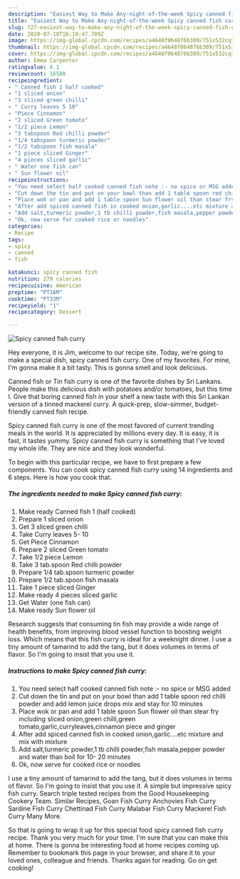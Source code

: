 ```yaml
---
description: "Easiest Way to Make Any-night-of-the-week Spicy canned fish curry"
title: "Easiest Way to Make Any-night-of-the-week Spicy canned fish curry"
slug: 727-easiest-way-to-make-any-night-of-the-week-spicy-canned-fish-curry
date: 2020-07-18T16:19:47.709Z
image: https://img-global.cpcdn.com/recipes/a4648f064876b309/751x532cq70/spicy-canned-fish-curry-recipe-main-photo.jpg
thumbnail: https://img-global.cpcdn.com/recipes/a4648f064876b309/751x532cq70/spicy-canned-fish-curry-recipe-main-photo.jpg
cover: https://img-global.cpcdn.com/recipes/a4648f064876b309/751x532cq70/spicy-canned-fish-curry-recipe-main-photo.jpg
author: Emma Carpenter
ratingvalue: 4.1
reviewcount: 16580
recipeingredient:
- " Canned fish 1 half cooked"
- "1 sliced onion"
- "3 sliced green chilli"
- " Curry leaves 5 10"
- "Piece Cinnamon"
- "2 sliced Green tomato"
- "1/2 piece Lemon"
- "3 tabspoon Red chilli powder"
- "1/4 tabspoon turmeric powder"
- "1/2 tabspoon fish masala"
- "1 piece sliced Ginger"
- "4 pieces sliced garlic"
- " Water one fish can"
- " Sun flower oil"
recipeinstructions:
- "You need select half cooked canned fish note :- no spice or MSG added"
- "Cut down the tin and put on your bowl than add 1 table spoon red chilli powder and add lemon juice drops mix and stay for 10 minutes"
- "Place wok or pan and add 1 table spoon Sun flower oil than stear fry including sliced onion,green chilli,green tomato,garlic,curryleaves,cinnamon piece and ginger"
- "After add spiced canned fish in cooked onion,garlic....etc mixture and mix with mixture"
- "Add salt,turmeric powder,1 tb chilli powder,fish masala,pepper powder and water than boil for 10- 20 minutes"
- "Ok, now serve for cooked rice or noodles"
categories:
- Recipe
tags:
- spicy
- canned
- fish

katakunci: spicy canned fish 
nutrition: 279 calories
recipecuisine: American
preptime: "PT16M"
cooktime: "PT33M"
recipeyield: "1"
recipecategory: Dessert

---
```



![Spicy canned fish curry](https://img-global.cpcdn.com/recipes/a4648f064876b309/751x532cq70/spicy-canned-fish-curry-recipe-main-photo.jpg)

Hey everyone, it is Jim, welcome to our recipe site. Today, we're going to make a special dish, spicy canned fish curry. One of my favorites. For mine, I'm gonna make it a bit tasty. This is gonna smell and look delicious.

Canned fish or Tin fish curry is one of the favorite dishes by Sri Lankans. People make this delicious dish with potatoes and/or tomatoes, but this time I. Give that boring canned fish in your shelf a new taste with this Sri Lankan version of a tinned mackerel curry. A quick-prep, slow-simmer, budget-friendly canned fish recipe.

Spicy canned fish curry is one of the most favored of current trending meals in the world. It is appreciated by millions every day. It is easy, it is fast, it tastes yummy. Spicy canned fish curry is something that I've loved my whole life. They are nice and they look wonderful.


To begin with this particular recipe, we have to first prepare a few components. You can cook spicy canned fish curry using 14 ingredients and 6 steps. Here is how you cook that.

<!--inarticleads1-->

##### The ingredients needed to make Spicy canned fish curry:

1. Make ready  Canned fish 1 (half cooked)
1. Prepare 1 sliced onion
1. Get 3 sliced green chilli
1. Take  Curry leaves 5- 10
1. Get Piece Cinnamon
1. Prepare 2 sliced Green tomato
1. Take 1/2 piece Lemon
1. Take 3 tab.spoon Red chilli powder
1. Prepare 1/4 tab.spoon turmeric powder
1. Prepare 1/2 tab.spoon fish masala
1. Take 1 piece sliced Ginger
1. Make ready 4 pieces sliced garlic
1. Get  Water (one fish can)
1. Make ready  Sun flower oil


Research suggests that consuming tin fish may provide a wide range of health benefits, from improving blood vessel function to boosting weight loss. Which means that this fish curry is ideal for a weeknight dinner. I use a tiny amount of tamarind to add the tang, but it does volumes in terms of flavor. So I&#39;m going to insist that you use it. 

<!--inarticleads2-->

##### Instructions to make Spicy canned fish curry:

1. You need select half cooked canned fish note :- no spice or MSG added
1. Cut down the tin and put on your bowl than add 1 table spoon red chilli powder and add lemon juice drops mix and stay for 10 minutes
1. Place wok or pan and add 1 table spoon Sun flower oil than stear fry including sliced onion,green chilli,green tomato,garlic,curryleaves,cinnamon piece and ginger
1. After add spiced canned fish in cooked onion,garlic....etc mixture and mix with mixture
1. Add salt,turmeric powder,1 tb chilli powder,fish masala,pepper powder and water than boil for 10- 20 minutes
1. Ok, now serve for cooked rice or noodles


I use a tiny amount of tamarind to add the tang, but it does volumes in terms of flavor. So I&#39;m going to insist that you use it. A simple but impressive spicy fish curry. Search triple tested recipes from the Good Housekeeping Cookery Team. Similar Recipes, Goan Fish Curry Anchovies Fish Curry Sardine Fish Curry Chettinad Fish Curry Malabar Fish Curry Mackerel Fish Curry Many More. 

So that is going to wrap it up for this special food spicy canned fish curry recipe. Thank you very much for your time. I'm sure that you can make this at home. There is gonna be interesting food at home recipes coming up. Remember to bookmark this page in your browser, and share it to your loved ones, colleague and friends. Thanks again for reading. Go on get cooking!
